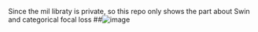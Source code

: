 Since the mil libraty is private, so this repo only shows the part about Swin and categorical focal loss
##![image](https://user-images.githubusercontent.com/36615789/133278340-48050da2-192b-4851-87ab-ba090545886a.png)
